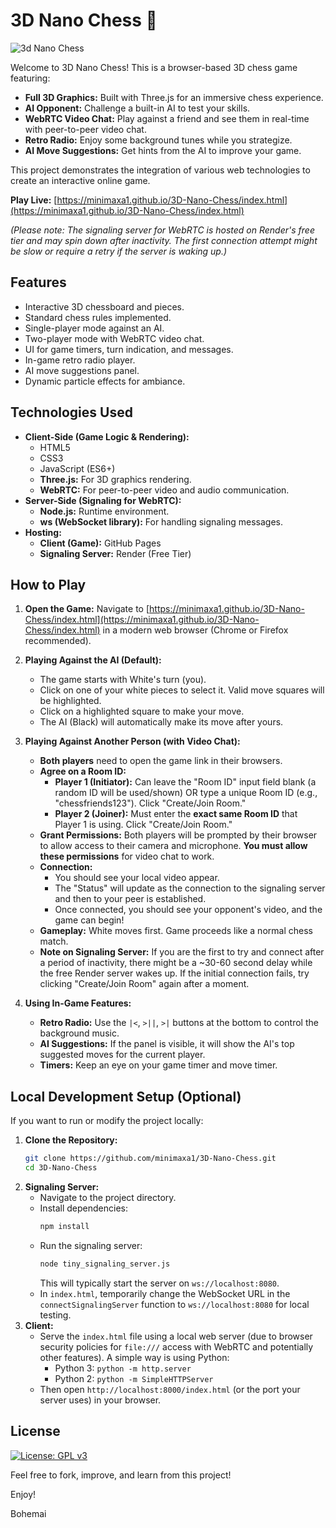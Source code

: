 # 3D Nano Chess 🌌

![3d Nano Chess](https://github.com/user-attachments/assets/bc2ec73d-9794-4b0c-9f43-997f813580c9)


Welcome to 3D Nano Chess! This is a browser-based 3D chess game featuring:

*   **Full 3D Graphics:** Built with Three.js for an immersive chess experience.
*   **AI Opponent:** Challenge a built-in AI to test your skills.
*   **WebRTC Video Chat:** Play against a friend and see them in real-time with peer-to-peer video chat.
*   **Retro Radio:** Enjoy some background tunes while you strategize.
*   **AI Move Suggestions:** Get hints from the AI to improve your game.

This project demonstrates the integration of various web technologies to create an interactive online game.

**Play Live:** [https://minimaxa1.github.io/3D-Nano-Chess/index.html](https://minimaxa1.github.io/3D-Nano-Chess/index.html)

*(Please note: The signaling server for WebRTC is hosted on Render's free tier and may spin down after inactivity. The first connection attempt might be slow or require a retry if the server is waking up.)*

## Features

*   Interactive 3D chessboard and pieces.
*   Standard chess rules implemented.
*   Single-player mode against an AI.
*   Two-player mode with WebRTC video chat.
*   UI for game timers, turn indication, and messages.
*   In-game retro radio player.
*   AI move suggestions panel.
*   Dynamic particle effects for ambiance.

## Technologies Used

*   **Client-Side (Game Logic & Rendering):**
    *   HTML5
    *   CSS3
    *   JavaScript (ES6+)
    *   **Three.js:** For 3D graphics rendering.
    *   **WebRTC:** For peer-to-peer video and audio communication.
*   **Server-Side (Signaling for WebRTC):**
    *   **Node.js:** Runtime environment.
    *   **ws (WebSocket library):** For handling signaling messages.
*   **Hosting:**
    *   **Client (Game):** GitHub Pages
    *   **Signaling Server:** Render (Free Tier)

## How to Play

1.  **Open the Game:**
    Navigate to [https://minimaxa1.github.io/3D-Nano-Chess/index.html](https://minimaxa1.github.io/3D-Nano-Chess/index.html) in a modern web browser (Chrome or Firefox recommended).

2.  **Playing Against the AI (Default):**
    *   The game starts with White's turn (you).
    *   Click on one of your white pieces to select it. Valid move squares will be highlighted.
    *   Click on a highlighted square to make your move.
    *   The AI (Black) will automatically make its move after yours.

3.  **Playing Against Another Person (with Video Chat):**
    *   **Both players** need to open the game link in their browsers.
    *   **Agree on a Room ID:**
        *   **Player 1 (Initiator):** Can leave the "Room ID" input field blank (a random ID will be used/shown) OR type a unique Room ID (e.g., "chessfriends123"). Click "Create/Join Room."
        *   **Player 2 (Joiner):** Must enter the **exact same Room ID** that Player 1 is using. Click "Create/Join Room."
    *   **Grant Permissions:** Both players will be prompted by their browser to allow access to their camera and microphone. **You must allow these permissions** for video chat to work.
    *   **Connection:**
        *   You should see your local video appear.
        *   The "Status" will update as the connection to the signaling server and then to your peer is established.
        *   Once connected, you should see your opponent's video, and the game can begin!
    *   **Gameplay:** White moves first. Game proceeds like a normal chess match.
    *   **Note on Signaling Server:** If you are the first to try and connect after a period of inactivity, there might be a ~30-60 second delay while the free Render server wakes up. If the initial connection fails, try clicking "Create/Join Room" again after a moment.

4.  **Using In-Game Features:**
    *   **Retro Radio:** Use the `|<`, `>||`, `>|` buttons at the bottom to control the background music.
    *   **AI Suggestions:** If the panel is visible, it will show the AI's top suggested moves for the current player.
    *   **Timers:** Keep an eye on your game timer and move timer.

## Local Development Setup (Optional)

If you want to run or modify the project locally:

1.  **Clone the Repository:**
    ```bash
    git clone https://github.com/minimaxa1/3D-Nano-Chess.git
    cd 3D-Nano-Chess
    ```
2.  **Signaling Server:**
    *   Navigate to the project directory.
    *   Install dependencies:
        ```bash
        npm install
        ```
    *   Run the signaling server:
        ```bash
        node tiny_signaling_server.js
        ```
        This will typically start the server on `ws://localhost:8080`.
    *   In `index.html`, temporarily change the WebSocket URL in the `connectSignalingServer` function to `ws://localhost:8080` for local testing.
3.  **Client:**
    *   Serve the `index.html` file using a local web server (due to browser security policies for `file:///` access with WebRTC and potentially other features). A simple way is using Python:
        *   Python 3: `python -m http.server`
        *   Python 2: `python -m SimpleHTTPServer`
    *   Then open `http://localhost:8000/index.html` (or the port your server uses) in your browser.

## License

[![License: GPL v3](https://img.shields.io/badge/License-GPLv3-blue.svg)](https://www.gnu.org/licenses/gpl-3.0)

Feel free to fork, improve, and learn from this project!

Enjoy! 

Bohemai 
